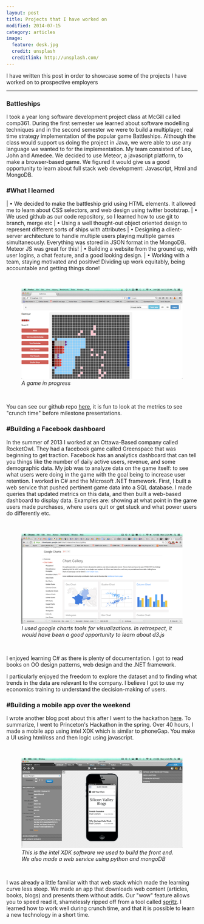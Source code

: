 ```yaml
---
layout: post
title: Projects that I have worked on
modified: 2014-07-15
category: articles
image:
  feature: desk.jpg
  credit: unsplash
  creditlink: http://unsplash.com/
---
```


I have written this post in order to showcase some of the projects I have worked on to prospective employers

****

### Battleships
I took a year long software development project class at McGill called comp361. During the first semester we learned about software modelling techniques and in the second semester we were to build a multiplayer, real time strategy implementation of the popular game Battleships. Although the class would support us doing the project in Java, we were able to use any language we wanted to for the implementation. My team consisted of Leo, John and Amedee. We decided to use Meteor, a javascript platform, to make a browser-based game. We figured it would give us a good opportunity to learn about full stack web development: Javascript, Html and MongoDB.

### #What I learned

| • We decided to make the battleship grid using HTML elements. It allowed me to learn about CSS selectors, and web design using twitter bootstrap. 
| • We used github as our code repository, so I learned how to use git to branch, merge etc
| • Using a well thought-out object oriented design to represent different sorts of ships with attributes
| • Designing a client-server architecture to handle multiple users playing multiple games simultaneously. Everything was stored in JSON format in the MongoDB. Meteor JS was great for this!
| • Building a website from the ground up, with user logins, a chat feature, and a good looking design. 
| • Working with a team, staying motivated and positive! Dividing up work equitably, being accountable and getting things done!

<br>
<figure>
    <a href="/images/BattleshipsScreen.png"><img src="/images/BattleshipsScreen.png"></a>
    <i> A game in progress</i>
</figure><br>


You can see our github repo [here](https://github.com/amedeedaboville/battleships), it is fun to look at the metrics to see "crunch time" before milestone presentations. 


### #Building a Facebook dashboard
In the summer of 2013 I worked at an Ottawa-Based company called RocketOwl. They had a facebook game called Greenspace that was beginning to get traction. Facebook has an analytics dashboard that can tell you things like the number of daily active users, revenue, and some demographic data. My job was to analyze data on the game itself: to see what users were doing in the game with the goal being to increase user retention. I worked in C# and the Microsoft .NET framework. First, I built a web service that pushed pertinent game data into a SQL database. I made queries that updated metrics on this data, and then built a web-based dashboard to display data. Examples are: showing at what point in the game users made purchases, where users quit or get stuck and what power users do differently etc. 

<br><figure>
    <a href="/images/gcharts.png"><img src="/images/gcharts.png"></a>
    <i>I used google charts tools for visualizations. In retrospect, it would have been a good opportunity to learn about d3.js </i>
</figure><br>

I enjoyed learning C# as there is plenty of documentation. I got to read books on OO design patterns, web design and the .NET framework.

I particularly enjoyed the freedom to explore the dataset and to finding what trends in the data are relevant to the company. I believe I got to use my economics training to understand the decision-making of users. 

### #Building a mobile app over the weekend
I wrote another blog post about this after I went to the hackathon [here](http://charliewright.github.io/articles/2014/04/12/HackPrinceton.html). To summarize, I went to Princeton's Hackathon in the spring. Over 40 hours, I made a mobile app using intel XDK which is similar to phoneGap. You make a UI using html/css and then logic using javascript. 


<br><figure>
    <a href="/images/XDK.png"><img src="/images/XDK.png"></a>
    <i> This is the intel XDK software we used to build the front end. We also made a web service using python and mongoDB</i>
</figure><br>


I was already a little familiar with that web stack which made the learning curve less steep. We made an app that downloads web content (articles, books, blogs) and presents them without adds. Our "wow" feature allows you to speed read it, shamelessly ripped off from a tool called [spritz](). I learned how to work well during crunch time, and that it is possible to learn a new technology in a short time. 